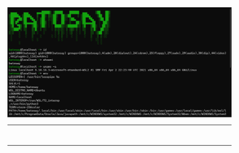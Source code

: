 <img src="img/Cuplikan layar 2023-08-24 175757.png"  alt="CallMeBatosay profile">
<div>
  <hr>
  <img width="150" src="https://camo.githubusercontent.com/4022856213a6e453ab8b7bb1912302df232d9825c94ffeff816ad61ed9740d53/68747470733a2f2f692e696d6775722e636f6d2f667961507a73742e706e67" alt="">
  <img width="150" src="https://camo.githubusercontent.com/76d06cb54e342b2548f37a03bbf8da08636a10b786b531cfff82b6b11ed0f090/68747470733a2f2f692e696d6775722e636f6d2f6e526f4f634d772e706e67" alt="">
  <img width="150" src="https://camo.githubusercontent.com/b57921c38d17b03e0d8b2ed5c6e3f0362665ee9368dfa5218f0f2af036956734/68747470733a2f2f692e696d6775722e636f6d2f576a4b656657702e706e67" alt="">
  <img width="150" src="https://camo.githubusercontent.com/b3cb840791dcd2d836946c4882f6dec76ec03194965a166efa4db964c40a4c2f/68747470733a2f2f692e696d6775722e636f6d2f574148584549452e706e67" alt="">
  <img width="150" src="https://camo.githubusercontent.com/e519513effd6142ba6433ce062072544fcfeb4d2bd195ecdd6be67b130d3433e/68747470733a2f2f692e696d6775722e636f6d2f386d39543373472e706e67" alt="">
  <hr>
</div>
